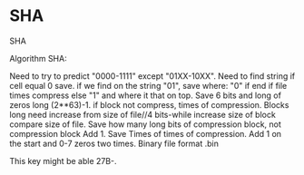 # SHA
SHA

Algorithm SHA:

Need to try to predict "0000-1111" except "01XX-10XX". Need to find string if cell equal 0 save. if we find on the string "01", save where: "0" if end if file times compress else "1" and where it that on top. Save 6 bits and long of zeros long (2**63)-1. if block not compress, times of compression. Blocks long need increase from size of file//4 bits-while increase size of block compare size of file. Save how many long bits of compression block, not compression block Add 1. Save Times of times of compression. Add 1 on the start and 0-7 zeros two times. Binary file format .bin

This key might be able 27B-.

